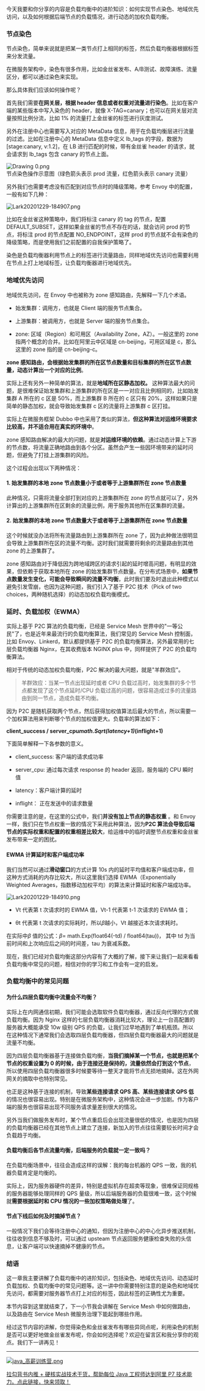 今天我要和你分享的内容是负载均衡中的进阶知识：如何实现节点染色、地域优先访问，以及如何根据后端节点的负载情况，进行动态的加权负载均衡。

### 节点染色

节点染色，简单来说就是把某一类节点打上相同的标签，然后负载均衡器根据标签来分发流量。

在微服务架构中，染色有很多作用，比如金丝雀发布、A/B测试、故障演练、流量区分，都可以通过染色来实现。

那么具体我们应该如何操作呢？

首先我们需要**在网关层，根据 header 信息或者权重对流量进行染色**。比如在客户端的某些版本中写入染色的 header，就像 X-TAG=canary；也可以在网关层对流量按照比例分流，比如 1% 的流量打上金丝雀的标签进行灰度测试。

另外在注册中心也需要写入对应的 MetaData 信息，用于在负载均衡层进行流量的过滤。比如在注册中心的 MetaData 信息中定义 lb_tags 的字段，数据为 \[stage:canary, v:1.2\]，在 LB 进行匹配的时候，带有金丝雀 header 的请求，就会请求到 lb_tags 包含 canary 的节点上面。

![Drawing 0.png](https://s0.lgstatic.com/i/image2/M01/04/34/CgpVE1_q6-aAAHwgAAEhSA1g7Rg541.png)  
节点染色操作示意图（绿色箭头表示 prod 流量，红色箭头表示 canary 流量）

另外我们也需要考虑没有匹配到对应节点时的降级策略，参考 Envoy 中的配置，一般有如下几种：

![Lark20201229-184907.png](https://s0.lgstatic.com/i/image/M00/8C/52/Ciqc1F_rCcyAfF6dAACsBN_vS9I347.png)

比如在金丝雀这种策略中，我们将标注 canary 的 tag 的节点，配置 DEFAULT_SUBSET，这样如果金丝雀的节点不存在的话，就会访问 prod 的节点，将标注 prod 的节点配置 NO_ENDPOINT，这样 prod 的节点就不会有染色的降级策略，而是使用我们之前配置的自我保护策略了。

染色是负载均衡器利用节点上的标签进行流量路由，同样地域优先访问也需要利用在节点上打上地域标签，让负载均衡器进行地域优先。

### 地域优先访问

地域优先访问，在 Envoy 中也被称为 zone 感知路由，先解释一下几个术语。

* 始发集群：调用方，也就是 Client 端的服务节点集合。

* 上游集群：被调用方，也就是 Server 端的服务节点集合。

* zone: 区域（Region）和可用区（Availability Zone，AZ）。一般这里的 zone 指两个概念的合并。比如在阿里云中区域是 cn-beijing，可用区域是 c，那么这里的 zone 指的是 cn-beijing-c。

**zone 感知路由，会根据始发集群的所在区节点数量和目标集群的所在区节点数量，动态计算出一个对应的比例**。

实际上还有另外一种简单的算法，就是**地域所在区静态加权。** 这种算法最大的问题，是很难保证始发集群和上游集群的所在区是一一对应且比例相同的，比如始发集群 A 所在的 c 区是 50%，而上游集群 B 所在的 c 区只有 20%，这样如果只是简单的静态加权，就会导致始发集群 c 区的流量将上游集群 c 区打挂。

实际上在微服务框架 Dubbo 中也采用了类似的算法，**但这种算法对运维环境要求比较高，并不适合用在真实的环境中**。

zone 感知路由解决的最大的问题，就是**对运维环境的依赖**。通过动态计算上下游的节点数，将流量正确地路由到各个分区。虽然会产生一些因环境带来的延时问题，但避免了打挂上游集群的风险。

这个过程会出现以下两种情况：

#### 1. 始发集群的本地 zone 节点数量小于或者等于上游集群所在 zone 节点数量

此种情况，只需将流量全部打到对应的上游集群所在 zone 的节点就可以了，另外计算出的上游集群所在区剩余的流量比例，用于服务其他所在区集群的流量。

#### 2. 始发集群的本地 zone 节点数量大于或者等于上游集群所在 zone 节点数量

这个时候就没办法将所有流量路由到上游集群所在 zone 了，因为此种做法很明显会导致上游集群所在区的流量不均衡。这时我们就需要将剩余的流量路由到其他 zone 的上游集群了。

zone 感知路由对于降低因为跨地域跨区的请求引起的延时增高问题，有明显的效果，但依赖于获取本地所在 zone 的始发集群节点数量。在分布式场景中，**如果节点数量发生变化，可能会导致瞬间的流量不均衡**，此时我们要及时退出此种模式以避免引发雪崩，也因为这种问题，我们引入了基于 P2C 技术（Pick of two choices，两种随机选择）的动态加权负载均衡模式。

### 延时、负载加权（EWMA）

实际上基于 P2C 算法的负载均衡，已经是 Service Mesh 世界中的"一等公民"了，也是近年来最流行的负载均衡算法，我们常见的 Service Mesh 控制面，比如 Envoy、Linkerd，默认都提供基于 P2C 的负载均衡算法，另外最常用的七层负载均衡器 Nginx，在其收费版本 NGINX plus 中，同样提供了 P2C 的负载均衡算法。

相对于传统的动态加权负载均衡，P2C 解决的最大问题，就是"羊群效应"。
> 羊群效应：当某一节点出现延时或者 CPU 负载过高时，始发集群的多个节点都发现了这个节点延时/CPU 负载过高的问题，很容易造成过多的流量路由到同一节点，造成负载不均衡。

因为 P2C 是随机获取两个节点，然后获得加权值算法后最大的节点，所以需要一个加权算法用来判断哪个节点的加权值更大。负载率的算法如下：

**client_success / server_cpu*math.Sqrt(latency+1)*(inflight+1)**

下面简单解释一下各参数的意义。

* client_success: 客户端的请求成功率

* server_cpu: 通过每次请求 response 的 header 返回，服务端的 CPU 瞬时值

* latency：客户端计算的延时

* inflight： 正在发送中的请求数量

你需要注意的是，在这里的公式中，我们**并没有加上节点的静态权重** 。和 Envoy 一样，我们只在节点权重一致的情况下采用此种算法，因为**P2C 算法会导致后端节点的实际权重和配置的权重相差比较大**，给运维中的临时调整节点权重和金丝雀发布带来一定的困扰。

#### EWMA 计算延时和客户端成功率

我们当然可以通过**滑动窗口**的方式计算 10s 内的延时平均值和客户端成功率，但这种方式消耗的内存比较大，所以这里我们选择 EWMA（Exponentially Weighted Averages，指数移动加权平均）的算法来计算延时和客户端成功率。

![Lark20201229-184910.png](https://s0.lgstatic.com/i/image/M00/8C/52/Ciqc1F_rCbuAFwVzAAA8uDAb-4U656.png)

* Vt 代表第 t 次请求时的 EWMA 值，Vt-1 代表第 t-1 次请求的 EWMA 值；

* θt 代表第 t 次请求的实际耗时，所以*β*越小，Vt 越接近本次请求耗时。

在实际中*β* 值的公式：*β*= math.Exp(float64(-td) / float64(tau))， 其中 td 为当前时间和上次响应后之间的时间差，tau 为衰减系数。

现在，我们已经对负载均衡这部分内容有了大概的了解，接下来让我们一起来看看负载均衡中常见的问题，相信对你的学习和工作会有一定的启发。

### 负载均衡中的常见问题

#### 为什么四层负载均衡中流量会不均衡？

实际上在内网通信初期，我们可能会选取软件负载均衡器，通过反向代理的方式做负载均衡。因为 Nginx 这样的七层负载均衡器消耗比较大，理论上一台高配置的服务器大概能承受 10w 级别 QPS 的负载，让我们过早地遇到了单机瓶颈。所以在这种情况下通常我们会选取四层负载均衡器，但四层负载均衡器最大的问题就是流量不均衡。

因为四层负载均衡器基于连接做负载均衡，**当我们摘掉某一个节点，也就是把某个节点的权重设置为 0 的时候，由于连接还是保持的，流量依然会打到这个节点**，所以使用四层负载均衡器很多时候要等待一整天才能将节点无损地摘掉。这在外网网关的摘取中也特别常见。

也正是这种基于连接的机制，导致**某些连接请求 QPS 高、某些连接请求 QPS 低**的情况也很容易出现。特别是在微服务架构中，这种情况会进一步加剧。作为客户端的服务也很容易出现不同服务请求量差别很大的情况。

另外当我们做服务发布时，某个节点重启后会出现流量很低的情况，也是因为四层的负载均衡器已经在其他节点上建立了连接，新加入的节点往往需要较长时间才会负载趋于均衡。

#### 负载均衡后各节点流量均衡，后端服务的负载就一定一致吗？

在负载均衡场景中，往往会造成这样的误解：我的每台机器的 QPS 一致，我的机器负载肯定是均衡的。

实际上，因为服务器硬件的差异，特别是虚拟机存在超卖等现象，很难保证同规格的服务器能够处理同样的 QPS 量级，所以后端服务器的负载很难一致，这个时候就**需要根据延时和 CPU 情况的一些加权策略做处理**了。

#### 节点下线后如何及时摘掉节点？

一般情况下我们会等待注册中心的通知，但因为注册中心的中心化异步推送机制，往往收到信息不够及时，可以通过 upsteam 节点返回服务健康检查失败的头信息，让客户端可以快速摘掉不健康的节点。

### 结语

这一章我主要讲解了负载均衡中的进阶知识，包括染色、地域优先访问、动态延时负载加权、负载均衡中的常见问题等。这一讲中你需要特别注意的是染色和地域优先访问，都需要对服务器节点打上对应的标签，因此标签的正确性尤为重要。

本节内容到这里就结束了，下一小节我会讲解在 Service Mesh 中如何做路由，以及路由在 Service Mesh 微服务治理下能起到哪些作用。

经过这节内容的讲解，你觉得染色和金丝雀发布有哪些异同点呢，利用染色的机制是否可以更好地做金丝雀发布呢，你会如何选择呢？欢迎在留言区和我分享你的观点。我们下一讲再见！

*** ** * ** ***

[![java_高薪训练营.png](https://s0.lgstatic.com/i/image/M00/8B/BD/Ciqc1F_gEFiAcnCNAAhXSgFweBY589.png)](https://shenceyun.lagou.com/t/Mka)

[拉勾背书内推 + 硬核实战技术干货，帮助每位 Java 工程师达到阿里 P7 技术能力。点此链接，快来领取！](https://shenceyun.lagou.com/t/Mka)
